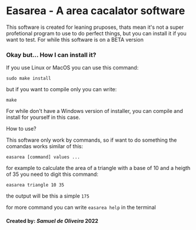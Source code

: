 # Easarea - A area cacalator software

This software is created for leaning pruposes, thats mean it's not
a super profetional program to use to do perfect things, but you can
install it if you want to test. For while this software is on a BETA
version

### Okay but... How I can install it?

If you use Linux or MacOS you can use this command:

	sudo make install

but if you want to compile only you can write:

	make

For while don't have a Windows version of installer, you can compile
and install for yourself in this case.

How to use?

This software only work by commands, so if want to do something the
comandas works similar of this:

	easarea [command] values ...

for example to calculate the area of a triangle with a base of 10 and
a heigth of 35 you need to digit this command:

	easarea triangle 10 35

the output will be this a simple `175`

for more command you can write `easarea help` in the terminal

#### Created by: *Samuel de Oliveira* 2022
